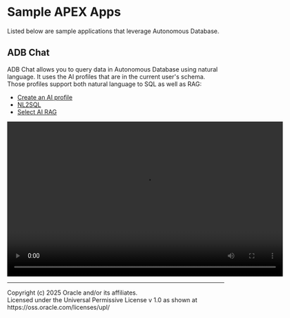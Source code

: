 # Sample APEX Apps
Listed below are sample applications that leverage Autonomous Database.

## ADB Chat
ADB Chat allows you to query data in Autonomous Database using natural language. It uses the AI profiles that are in the current user's schema. Those profiles support both natural language to SQL as well as RAG:
* [Create an AI profile](../sql/select-ai-create-profile.sql)
* [NL2SQL](../sql/select-ai-nl2sql.sql)
* [Select AI RAG](../sql/select-ai-rag.sql)

<video width="640" height="360" controls>
  <source src="./select-ai-chat-across-subject-areas.mp4" type="video/mp4">
</video>

<hr>
Copyright (c) 2025 Oracle and/or its affiliates.<br>
Licensed under the Universal Permissive License v 1.0 as shown at https://oss.oracle.com/licenses/upl/
